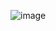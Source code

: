 ![image](https://user-images.githubusercontent.com/29490794/118127655-e414f100-b3f1-11eb-838a-b3ea319fc29b.png)
